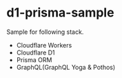 # d1-prisma-sample

Sample for following stack.

- Cloudflare Workers
- Cloudflare D1
- Prisma ORM
- GraphQL(GraphQL Yoga & Pothos)
